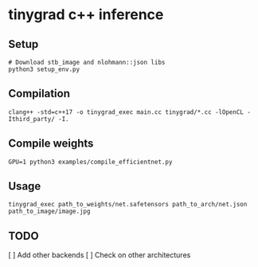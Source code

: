 # tinygrad c++ inference

## Setup
```
# Download stb_image and nlohmann::json libs
python3 setup_env.py
```

## Compilation
```
clang++ -std=c++17 -o tinygrad_exec main.cc tinygrad/*.cc -lOpenCL -Ithird_party/ -I.
```

## Compile weights
```
GPU=1 python3 examples/compile_efficientnet.py 
```

## Usage
```
tinygrad_exec path_to_weights/net.safetensors path_to_arch/net.json path_to_image/image.jpg
```

## TODO
[ ] Add other backends
[ ] Check on other architectures
